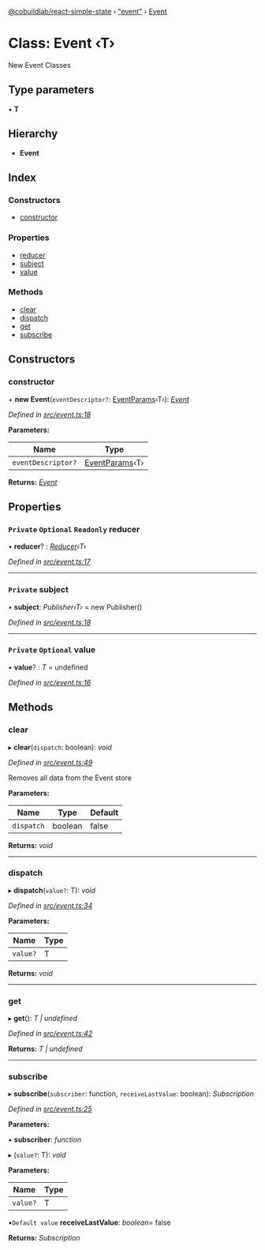 [@cobuildlab/react-simple-state](../README.md) › ["event"](../modules/_event_.md) › [Event](_event_.event.md)

# Class: Event ‹**T**›

New Event Classes

## Type parameters

▪ **T**

## Hierarchy

* **Event**

## Index

### Constructors

* [constructor](_event_.event.md#constructor)

### Properties

* [reducer](_event_.event.md#private-optional-readonly-reducer)
* [subject](_event_.event.md#private-subject)
* [value](_event_.event.md#private-optional-value)

### Methods

* [clear](_event_.event.md#clear)
* [dispatch](_event_.event.md#dispatch)
* [get](_event_.event.md#get)
* [subscribe](_event_.event.md#subscribe)

## Constructors

###  constructor

\+ **new Event**(`eventDescriptor?`: [EventParams](../modules/_event_.md#eventparams)‹T›): *[Event](_event_.event.md)*

*Defined in [src/event.ts:18](https://github.com/cobuildlab/react-simple-state/blob/87ee77b/src/event.ts#L18)*

**Parameters:**

Name | Type |
------ | ------ |
`eventDescriptor?` | [EventParams](../modules/_event_.md#eventparams)‹T› |

**Returns:** *[Event](_event_.event.md)*

## Properties

### `Private` `Optional` `Readonly` reducer

• **reducer**? : *[Reducer](../modules/_event_.md#reducer)‹T›*

*Defined in [src/event.ts:17](https://github.com/cobuildlab/react-simple-state/blob/87ee77b/src/event.ts#L17)*

___

### `Private` subject

• **subject**: *Publisher‹T›* = new Publisher()

*Defined in [src/event.ts:18](https://github.com/cobuildlab/react-simple-state/blob/87ee77b/src/event.ts#L18)*

___

### `Private` `Optional` value

• **value**? : *T* = undefined

*Defined in [src/event.ts:16](https://github.com/cobuildlab/react-simple-state/blob/87ee77b/src/event.ts#L16)*

## Methods

###  clear

▸ **clear**(`dispatch`: boolean): *void*

*Defined in [src/event.ts:49](https://github.com/cobuildlab/react-simple-state/blob/87ee77b/src/event.ts#L49)*

Removes all data from the Event store

**Parameters:**

Name | Type | Default |
------ | ------ | ------ |
`dispatch` | boolean | false |

**Returns:** *void*

___

###  dispatch

▸ **dispatch**(`value?`: T): *void*

*Defined in [src/event.ts:34](https://github.com/cobuildlab/react-simple-state/blob/87ee77b/src/event.ts#L34)*

**Parameters:**

Name | Type |
------ | ------ |
`value?` | T |

**Returns:** *void*

___

###  get

▸ **get**(): *T | undefined*

*Defined in [src/event.ts:42](https://github.com/cobuildlab/react-simple-state/blob/87ee77b/src/event.ts#L42)*

**Returns:** *T | undefined*

___

###  subscribe

▸ **subscribe**(`subscriber`: function, `receiveLastValue`: boolean): *Subscription*

*Defined in [src/event.ts:25](https://github.com/cobuildlab/react-simple-state/blob/87ee77b/src/event.ts#L25)*

**Parameters:**

▪ **subscriber**: *function*

▸ (`value?`: T): *void*

**Parameters:**

Name | Type |
------ | ------ |
`value?` | T |

▪`Default value`  **receiveLastValue**: *boolean*= false

**Returns:** *Subscription*

